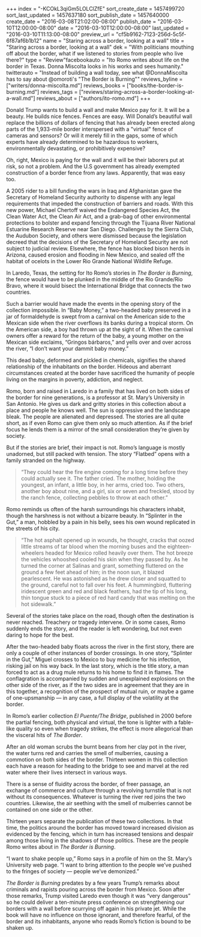 +++
index = "-KCOkL3qiGm5LOLClZfE"
sort_create_date = 1457499720
sort_last_updated = 1457637180
sort_publish_date = 1457640000
create_date = "2016-03-08T21:02:00-08:00"
publish_date = "2016-03-10T12:00:00-08:00"
date = "2016-03-10T12:00:00-08:00"
last_updated = "2016-03-10T11:13:00-08:00"
preview_url = "cf5b9162-7123-256d-5c5f-6f87af6b1b12"
name = "Staring across a border, looking at a wall"
title = "Staring across a border, looking at a wall"
dek = "With politicians mouthing off about the border, what if we listened to stories from people who live there?"
type = "Review"facebookauto = "Ito Romo writes about life on the border in Texas. Donna Miscolta looks in his works and sees humanity."
twitterauto = "Instead of building a wall today, see what @DonnaMiscolta has to say about @omoroti's \"The Border is Burning\""
reviews_byline = ["writers/donna-miscolta.md"]
reviews_books = ["books/the-border-is-burning.md"]
reviews_tags = ["reviews/staring-across-a-border-looking-at-a-wall.md"]
reviews_about = ["authors/ito-romo.md"]
+++

Donald Trump wants to build a wall and make Mexico pay for it. It will be a beauty. He builds nice fences. Fences are easy. Will Donald’s beautiful wall replace the billions of dollars of fencing that has already been erected along parts of the 1,933-mile border interspersed with a "virtual" fence of cameras and sensors?  Or will it merely fill in the gaps, some of which experts have already determined to be hazardous to workers, environmentally devastating, or prohibitively expensive? 

Oh, right, Mexico is paying for the wall and it will be their laborers put at risk, so not a problem. And the U.S government has already exempted construction of a border fence from any laws. Apparently, that was easy too.

A 2005 rider to a bill funding the wars in Iraq and Afghanistan gave the Secretary of Homeland Security authority to dispense with any legal requirements that impeded the construction of barriers and roads. With this new power, Michael Chertoff waived the Endangered Species Act, the Clean Water Act, the Clean Air Act, and a grab-bag of other environmental protections to bolster and expand fencing through the Tijuana River National Estuarine Research Reserve near San Diego. Challenges by the Sierra Club, the Audubon Society, and others were dismissed because the legislation decreed that the decisions of the Secretary of Homeland Security are not subject to judicial review. Elsewhere, the fence has blocked bison herds in Arizona, caused erosion and flooding in New Mexico, and sealed off the habitat of ocelots in the Lower Rio Grande National Wildlife Refuge.

In Laredo, Texas, the setting for Ito Romo’s stories in _The Border is Burning_, the fence would have to be plunked in the middle of the Rio Grande/Rio Bravo, where it would bisect the International Bridge that connects the two countries.

Such a barrier would have made the events in the opening story of the collection impossible. In “Baby Money,” a two-headed baby preserved in a jar of formaldehyde is swept from a carnival on the American side to the Mexican side when the river overflows its banks during a tropical storm. On the American side, a boy had thrown up at the sight of it. When the carnival owners offer a reward for the return of the baby, a young mother on the Mexican side exclaims, “Gringos b&aacute;rbaros,” and yells over and over across the river, “I don’t want your dammit baby money.”

This dead baby, deformed and pickled in chemicals, signifies the shared relationship of the inhabitants on the border. Hideous and aberrant circumstances created at the border have sacrificed the humanity of people living on the margins in poverty, addiction, and neglect.

Romo, born and raised in Laredo in a family that has lived on both sides of the border for nine generations, is a professor at St. Mary’s University in San Antonio. He gives us dark and gritty stories in this collection about a place and people he knows well. The sun is oppressive and the landscape bleak. The people are alienated and depressed. The stories are all quite short, as if even Romo can give them only so much attention. As if the brief focus he lends them is a mirror of the small consideration they’re given by society.

But if the stories are brief, their impact is not. Romo’s language is mostly unadorned, but still packed with tension. The story “Flatbed” opens with a family stranded on the highway.

<blockquote>
	“They could hear the fire engine coming for a long time before they could actually see it. The father cried. The mother, holding the youngest, an infant, a little boy, in her arms, cried too. Two others, another boy about nine, and a girl, six or seven and freckled, stood by the ranch fence, collecting pebbles to throw at each other.”
</blockquote>

Romo reminds us often of the harsh surroundings his characters inhabit, though the harshness is not without a bizarre beauty. In “Splinter in the Gut,” a man, hobbled by a pain in his belly, sees his own wound replicated in the streets of his city.

<blockquote>
	“The hot asphalt opened up in wounds, he thought, cracks that oozed little streams of tar blood when the morning buses and the eighteen-wheelers headed for Mexico rolled heavily over them. The hot breeze the vehicles whooshed cooled his skin when they passed by. As he turned the corner at Salinas and grant, something fluttered on the ground a few feet ahead of him; in the noon sun, it blazed pearlescent. He was astonished as he drew closer and squatted to the ground, careful not to fall over his feet. A hummingbird, fluttering iridescent green and red and black feathers, had the tip of his long, thin tongue stuck to a piece of red hard candy that was melting on the hot sidewalk.”
</blockquote>

Several of the stories take place on the road, though often the destination is never reached. Treachery or tragedy intervene. Or in some cases, Romo suddenly ends the story, and the reader is left wondering, but not even daring to hope for the best.

After the two-headed baby floats across the river in the first story, there are only a couple of other instances of border crossings. In one story, “Splinter in the Gut,” Miguel crosses to Mexico to buy medicine for his infection, risking jail on his way back. In the last story, which is the title story, a man forced to act as a drug mule returns to his home to find it in flames. The conflagration is accompanied by sudden and unexplained explosions on the other side of the river, as if the two sides are in agreement that they are in this together, a recognition of the prospect of mutual ruin, or maybe a game of one-upsmanship &mdash; in any case, a full display of the volatility at the border.

In Romo’s earlier collection _El Puente/The Bridge_, published in 2000 before the partial fencing, both physical and virtual, the tone is lighter with a fable-like quality so even when tragedy strikes, the effect is more allegorical than the visceral hits of _The Border_. 

After an old woman scrubs the burnt beans from her clay pot in the river, the water turns red and carries the smell of mulberries, causing a commotion on both sides of the border. Thirteen women in this collection each have a reason for heading to the bridge to see and marvel at the red water where their lives intersect in various ways. 

There is a sense of fluidity across the border, of freer passage, an exchange of commerce and culture through a revolving turnstile that is not without its consequences. Whatever is turning the river red joins the two countries. Likewise, the air seething with the smell of mulberries cannot be contained on one side or the other.

Thirteen years separate the publication of these two collections. In that time, the politics around the border has moved toward increased division as evidenced by the fencing, which in turn has increased tensions and despair among those living in the shadows of those politics. These are the people Romo writes about in _The Border is Burning_.

“I want to shake people up,” Romo says in a profile of him on the St. Mary’s University web page. “I want to bring attention to the people we’ve pushed to the fringes of society &mdash; people we’ve demonized.”

_The Border is Burning_ predates by a few years Trump’s remarks about criminals and rapists pouring across the border from Mexico. Soon after those remarks, Trump visited Laredo even though it was “very dangerous” so he could deliver a ten-minute press conference on strengthening our borders with a wall before scurrying off again in his private jet. While the book will have no influence on those ignorant, and therefore fearful, of the border and its inhabitants, anyone who reads Romo’s fiction is bound to be shaken up.